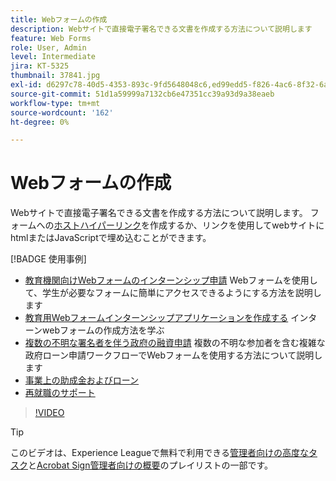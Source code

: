 ```yaml
---
title: Webフォームの作成
description: Webサイトで直接電子署名できる文書を作成する方法について説明します
feature: Web Forms
role: User, Admin
level: Intermediate
jira: KT-5325
thumbnail: 37841.jpg
exl-id: d6297c78-40d5-4353-893c-9fd5648048c6,ed99edd5-f826-4ac6-8f32-6a4e6e48ddc6
source-git-commit: 51d1a59999a7132cb6e47351cc39a93d9a38eaeb
workflow-type: tm+mt
source-wordcount: '162'
ht-degree: 0%

---
```


# Webフォームの作成

Webサイトで直接電子署名できる文書を作成する方法について説明します。 フォームへの[ホストハイパーリンク](https://salesforceintegration.na2.echosign.com/public/esignWidget?wid=CBFCIBAA3AAABLblqZhBTZvjMual0H-M6HTSunw9hV1t-OdGbQI3d-nWJdEH76dHPxK1QH6DO9XGjch6QVho*)を作成するか、リンクを使用してwebサイトにhtmlまたはJavaScriptで埋め込むことができます。

[!BADGE 使用事例]

* [教育機関向けWebフォームのインターンシップ申請](https://experienceleague.adobe.com/docs/document-cloud-learn/sign-learning-hub/expand/recipes/edu/usecase-edu-intern.html?lang=en)
Webフォームを使用して、学生が必要なフォームに簡単にアクセスできるようにする方法を説明します
* [教育用Webフォームインターンシップアプリケーションを作成する](https://experienceleague.adobe.com/docs/document-cloud-learn/sign-learning-hub/expand/recipes/edu/usecase-edu-intern-create.html?lang=en)
インターンwebフォームの作成方法を学ぶ
* [複数の不明な署名者を伴う政府の融資申請](https://experienceleague.adobe.com/docs/document-cloud-learn/sign-learning-hub/expand/recipes/gov/webform-multiple-signers.html?lang=en)
複数の不明な参加者を含む複雑な政府ローン申請ワークフローでWebフォームを使用する方法について説明します
* [事業上の助成金およびローン](https://experienceleague.adobe.com/docs/document-cloud-learn/sign-learning-hub/expand/recipes/gov/usecasegovgrants.html?lang=en)
* [再就職のサポート](https://experienceleague.adobe.com/docs/document-cloud-learn/sign-learning-hub/expand/recipes/gov/usecasegovreemployment.html?lang=en)

>[!VIDEO](https://video.tv.adobe.com/v/37841?quality=12&learn=on&hidetitle=true)

>[!TIP]
>
>このビデオは、Experience Leagueで無料で利用できる[管理者向けの高度なタスク](https://experienceleague.adobe.com/en/playlists/acrobat-sign-perform-advanced-tasks-business-users)と[Acrobat Sign管理者向けの概要](https://experienceleague.adobe.com/en/playlists/acrobat-sign-get-started-administrators)のプレイリストの一部です。
